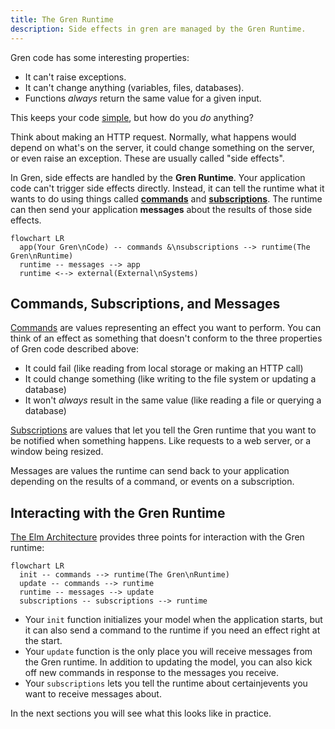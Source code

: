 ```yaml
---
title: The Gren Runtime
description: Side effects in gren are managed by the Gren Runtime.
---
```


Gren code has some interesting properties:

* It can't raise exceptions.
* It can't change anything (variables, files, databases).
* Functions _always_ return the same value for a given input.

This keeps your code [simple](https://gren-lang.org/book/#simple), but how do you _do_ anything?

Think about making an HTTP request.
Normally, what happens would depend on what's on the server, it could change something on the server, or even raise an exception.
These are usually called "side effects".

In Gren, side effects are handled by the **Gren Runtime**.
Your application code can't trigger side effects directly.
Instead, it can tell the runtime what it wants to do using things called [**commands**](https://packages.gren-lang.org/package/gren-lang/core/version/latest/module/Platform.Cmd) and [**subscriptions**](https://packages.gren-lang.org/package/gren-lang/core/version/latest/module/Platform.Sub).
The runtime can then send your application **messages** about the results of those side effects.

```mermaid
flowchart LR
  app(Your Gren\nCode) -- commands &\nsubscriptions --> runtime(The Gren\nRuntime)
  runtime -- messages --> app
  runtime <--> external(External\nSystems)
``` 

## Commands, Subscriptions, and Messages

[Commands](https://packages.gren-lang.org/package/gren-lang/core/version/latest/module/Platform.Cmd)
are values representing an effect you want to perform.
You can think of an effect as something that doesn't conform to the three properties of Gren code described above:
- It could fail (like reading from local storage or making an HTTP call)
- It could change something (like writing to the file system or updating a database)
- It won't _always_ result in the same value (like reading a file or querying a database)

[Subscriptions](https://packages.gren-lang.org/package/gren-lang/core/version/latest/module/Platform.Sub)
are values that let you tell the Gren runtime that you want to be notified when something happens.
Like requests to a web server, or a window being resized.

Messages are values the runtime can send back to your application depending on the results of a command, or events on a subscription.

## Interacting with the Gren Runtime

[The Elm Architecture](/book/applications/tea) provides three points for interaction with the Gren runtime:


```mermaid
flowchart LR
  init -- commands --> runtime(The Gren\nRuntime)
  update -- commands --> runtime
  runtime -- messages --> update
  subscriptions -- subscriptions --> runtime
```

- Your `init` function initializes your model when the application starts, but it can also send a command to the runtime if you need an effect right at the start.
- Your `update` function is the only place you will receive messages from the Gren runtime. In addition to updating the model, you can also kick off new commands in response to the messages you receive.
- Your `subscriptions` lets you tell the runtime about certainjevents you want to receive messages about.
  
In the next sections you will see what this looks like in practice.
